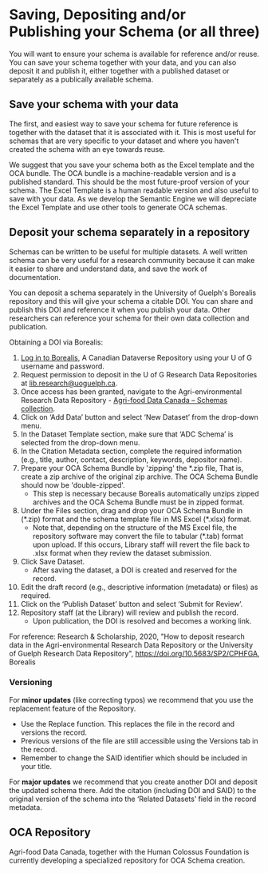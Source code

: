 # Saving, Depositing and/or Publishing your Schema (or all three)

You will want to ensure your schema is available for reference and/or reuse. You can save your schema together with your data, and you can also deposit it and publish it, either together with a published dataset or separately as a publically available schema.

## Save your schema with your data

The first, and easiest way to save your schema for future reference is together with the dataset that it is associated with it. This is most useful for schemas that are very specific to your dataset and where you haven't created the schema with an eye towards reuse.

We suggest that you save your schema both as the Excel template and the OCA bundle. The OCA bundle is a machine-readable version and is a published standard. This should be the most future-proof version of your schema. The Excel Template is a human readable version and also useful to save with your data. As we develop the Semantic Engine we will depreciate the Excel Template and use other tools to generate OCA schemas.

## Deposit your schema separately in a repository

Schemas can be written to be useful for multiple datasets. A well written schema can be very useful for a research community because it can make it easier to share and understand data, and save the work of documentation.

You can deposit a schema separately in the University of Guelph's Borealis repository and this will give your schema a citable DOI. You can share and publish this DOI and reference it when you publish your data. Other researchers can reference your schema for their own data collection and publication.

Obtaining a DOI via Borealis:
1. [Log in to Borealis](https://borealisdata.ca/loginpage.xhtml), A Canadian Dataverse Repository using your U of G username and password.
2. Request permission to deposit in the U of G Research Data Repositories at [lib.research@uoguelph.ca](mailto:lib.research@uoguelph.ca).
3. Once access has been granted, navigate to the Agri-environmental Research Data Repository - [Agri-food Data Canada – Schemas  collection](https://borealisdata.ca/dataverse/adcSchema/).
4. Click on ‘Add Data’ button and select ‘New Dataset’ from the drop-down menu.
5. In the Dataset Template  section, make sure that ‘ADC Schema’ is selected from the drop-down menu.
6. In the Citation Metadata section, complete the required information (e.g., title, author, contact, description, keywords, depositor name).
7. Prepare your OCA Schema Bundle by 'zipping' the \*.zip file, That is, create a zip archive of the original zip archive. The OCA Schema Bundle should now be 'double-zipped'.
    * This step is necessary because Borealis automatically unzips zipped archives and the OCA Schema Bundle must be in zipped format.
9. Under the Files section, drag and drop your OCA Schema Bundle in (\*.zip) format and the schema template file in MS Excel (\*.xlsx) format. 
    * Note that, depending on the structure of the MS Excel file, the repository software may convert the file to tabular (\*.tab) format upon upload. If this occurs, Library staff will revert the file back to .xlsx format when they review the dataset submission. 
10. Click Save Dataset. 
    * After saving the dataset, a DOI is created and reserved for the record.
11. Edit the draft record (e.g., descriptive information (metadata) or files) as required.
12. Click on the ‘Publish Dataset’ button and select ‘Submit for Review’.
13. Repository staff (at the Library) will review and publish the record.
    * Upon publication, the DOI is resolved and becomes a working link. 

For reference: Research & Scholarship, 2020, "How to deposit research data in the Agri-environmental Research Data Repository or the University of Guelph Research Data Repository", https://doi.org/10.5683/SP2/CPHFGA, Borealis

### Versioning

For **minor updates** (like correcting typos) we recommend that you use the replacement feature of the Repository. 
* Use the Replace function. This replaces the file in the record and versions the record.
* Previous versions of the file are still accessible using the Versions tab in the record.
* Remember to change the SAID identifier which should be included in your title.

For **major updates** we recommend that you create another DOI and deposit the updated schema there. Add the citation (including DOI and SAID) to the original version of the schema into the ‘Related Datasets’ field in the record metadata.

## OCA Repository

Agri-food Data Canada, together with the Human Colossus Foundation is currently developing a specialized repository for OCA Schema creation.
